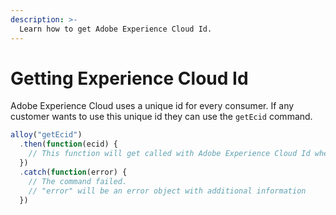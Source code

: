 ```yaml
---
description: >-
  Learn how to get Adobe Experience Cloud Id. 
---
```


# Getting Experience Cloud Id

Adobe Experience Cloud uses a unique id for every consumer. If any customer wants to use this unique id they can use the `getEcid` command. 

```javascript
alloy("getEcid")
  .then(function(ecid) {
    // This function will get called with Adobe Experience Cloud Id when the command promise is resolved
  })
  .catch(function(error) {
    // The command failed.
    // "error" will be an error object with additional information
  })
```
